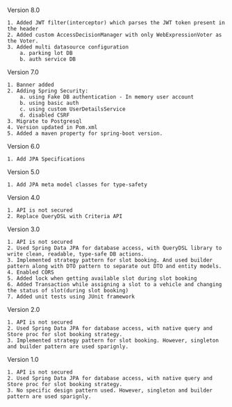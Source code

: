 Version 8.0

    1. Added JWT filter(interceptor) which parses the JWT token present in the header
    2. Added custom AccessDecisionManager with only WebExpressionVoter as the Voter.
    3. Added multi datasource configuration
        a. parking lot DB
        b. auth service DB

Version 7.0

    1. Banner added
    2. Adding Spring Security:
        a. using Fake DB authentication - In memory user account
        b. using basic auth
        c. using custom UserDetailsService
        d. disabled CSRF
    3. Migrate to Postgresql
    4. Version updated in Pom.xml
    5. Added a maven property for spring-boot version.

Version 6.0

    1. Add JPA Specifications

Version 5.0

    1. Add JPA meta model classes for type-safety

Version 4.0

    1. API is not secured
    2. Replace QueryDSL with Criteria API

Version 3.0

    1. API is not secured
    2. Used Spring Data JPA for database access, with QueryDSL library to write clean, readable, type-safe DB actions.
    3. Implemented strategy pattern for slot booking. And used builder pattern along with DTO pattern to separate out DTO and entity models.
    4. Enabled CORS
    5. Added lock when getting available slot during slot booking
    6. Added Transaction while assigning a slot to a vehicle and changing the status of slot(during slot booking)
    7. Added unit tests using JUnit framework

Version 2.0

    1. API is not secured
    2. Used Spring Data JPA for database access, with native query and Store proc for slot booking strategy.
    3. Implemented strategy pattern for slot booking. However, singleton and builder pattern are used sparignly.

Version 1.0

    1. API is not secured
    2. Used Spring Data JPA for database access, with native query and Store proc for slot booking strategy.
    3. No specific design pattern used. However, singleton and builder pattern are used sparignly.
